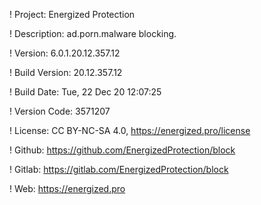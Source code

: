 ! Project: Energized Protection

! Description: ad.porn.malware blocking.

! Version: 6.0.1.20.12.357.12

! Build Version: 20.12.357.12

! Build Date: Tue, 22 Dec 20 12:07:25

! Version Code: 3571207

! License: CC BY-NC-SA 4.0, https://energized.pro/license

! Github: https://github.com/EnergizedProtection/block

! Gitlab: https://gitlab.com/EnergizedProtection/block


! Web: https://energized.pro
